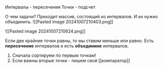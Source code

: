 Интервалы - пересечения
Точки - подсчет


О чем задачи? 
Приходит массив, состоящий из интервалов. И их нужно объединить.
![[Pasted image 20241007210403.png]]

![[Pasted image 20241007210624.png]]

Если две крайние точки равны, то мы ставим меньше или равно.
Есть **пересечение** интервалов и есть **объединине** интервалов.


1) Сначала сортируем по первым точкам!
2) Если важны вторые точки - пишем свой [[компаратор]]


